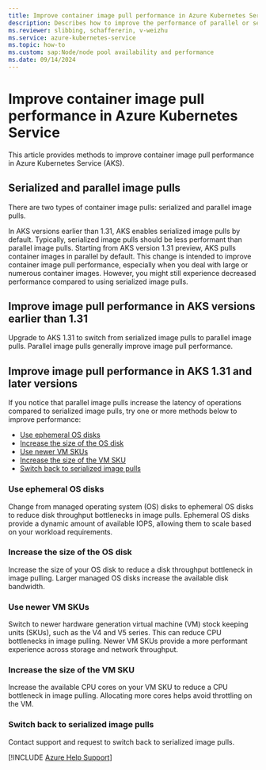 ```yaml
---
title: Improve container image pull performance in Azure Kubernetes Service
description: Describes how to improve the performance of parallel or serialized image pulls in Azure Kubernetes Service.
ms.reviewer: slibbing, schaffererin, v-weizhu
ms.service: azure-kubernetes-service
ms.topic: how-to
ms.custom: sap:Node/node pool availability and performance
ms.date: 09/14/2024
---
```


# Improve container image pull performance in Azure Kubernetes Service

This article provides methods to improve container image pull performance in Azure Kubernetes Service (AKS).

## Serialized and parallel image pulls

There are two types of container image pulls: serialized and parallel image pulls.

In AKS versions earlier than 1.31, AKS enables serialized image pulls by default. Typically, serialized image pulls should be less performant than parallel image pulls. Starting from AKS version 1.31 preview, AKS pulls container images in parallel by default. This change is intended to improve container image pull performance, especially when you deal with large or numerous container images. However, you might still experience decreased performance compared to using serialized image pulls.

## Improve image pull performance in AKS versions earlier than 1.31

Upgrade to AKS 1.31 to switch from serialized image pulls to parallel image pulls. Parallel image pulls generally improve image pull performance.

## Improve image pull performance in AKS 1.31 and later versions

If you notice that parallel image pulls increase the latency of operations compared to serialized image pulls, try one or more methods below to improve performance:

- [Use ephemeral OS disks](#use-ephemeral-os-disks)
- [Increase the size of the OS disk](#increase-the-size-of-the-vm-sku)
- [Use newer VM SKUs](#use-newer-vm-skus)
- [Increase the size of the VM SKU](#increase-the-size-of-the-vm-sku)
- [Switch back to serialized image pulls](#switch-back-to-serialized-image-pulls)

### Use ephemeral OS disks

Change from managed operating system (OS) disks to ephemeral OS disks to reduce disk throughput bottlenecks in image pulls. Ephemeral OS disks provide a dynamic amount of available IOPS, allowing them to scale based on your workload requirements.

### Increase the size of the OS disk

Increase the size of your OS disk to reduce a disk throughput bottleneck in image pulling. Larger managed OS disks increase the available disk bandwidth.

### Use newer VM SKUs

Switch to newer hardware generation virtual machine (VM) stock keeping units (SKUs), such as the V4 and V5 series. This can reduce CPU bottlenecks in image pulling. Newer VM SKUs provide a more performant experience across storage and network throughput.

### Increase the size of the VM SKU

Increase the available CPU cores on your VM SKU to reduce a CPU bottleneck in image pulling. Allocating more cores helps avoid throttling on the VM.

### Switch back to serialized image pulls

Contact support and request to switch back to serialized image pulls.

[!INCLUDE [Azure Help Support](../../../includes/azure-help-support.md)]
